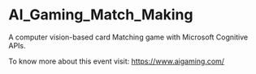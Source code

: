 # AI_Gaming_Match_Making
A computer vision-based card Matching game with Microsoft Cognitive APIs.

To know more about this event visit: 
https://www.aigaming.com/
